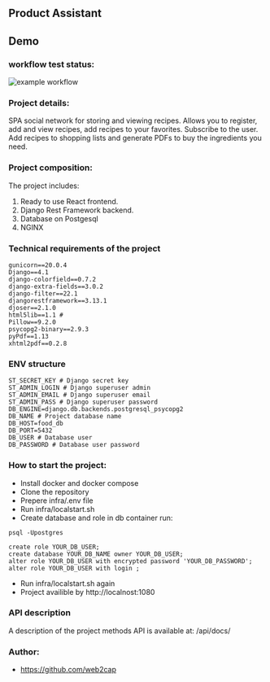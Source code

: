 ## Product Assistant

## Demo


### workflow test status:

![example workflow](https://github.com/web2cap/foodgram-project-react/actions/workflows/foodgram_wf.yml/badge.svg)


### Project details:

SPA social network for storing and viewing recipes. Allows you to register, add and view recipes, add recipes to your favorites. Subscribe to the user. Add recipes to shopping lists and generate PDFs to buy the ingredients you need.

### Project composition:

The project includes:

1. Ready to use React frontend.
2. Django Rest Framework backend.
3. Database on Postgesql
4. NGINX


### Technical requirements of the project


```
gunicorn==20.0.4
Django==4.1
django-colorfield==0.7.2
django-extra-fields==3.0.2
django-filter==22.1
djangorestframework==3.13.1
djoser==2.1.0
html5lib==1.1 #
Pillow==9.2.0
psycopg2-binary==2.9.3
pyPdf==1.13
xhtml2pdf==0.2.8
```

### ENV structure

```
ST_SECRET_KEY # Django secret key
ST_ADMIN_LOGIN # Django superuser admin
ST_ADMIN_EMAIL # Django superuser email
ST_ADMIN_PASS # Django superuser password
DB_ENGINE=django.db.backends.postgresql_psycopg2
DB_NAME # Project database name
DB_HOST=food_db
DB_PORT=5432
DB_USER # Database user
DB_PASSWORD # Database user password
```

### How to start the project:

 - Install docker and docker compose
 - Clone the repository
 - Prepere infra/.env file
 - Run infra/localstart.sh
 - Create database and role in db container run:
 ```
psql -Upostgres

create role YOUR_DB_USER;
create database YOUR_DB_NAME owner YOUR_DB_USER;
alter role YOUR_DB_USER with encrypted password 'YOUR_DB_PASSWORD';
alter role YOUR_DB_USER with login ;
 ```
 - Run infra/localstart.sh again
 - Project availible by http://localnost:1080



### API description

A description of the project methods API is available at: /api/docs/

### Author:

* https://github.com/web2cap
